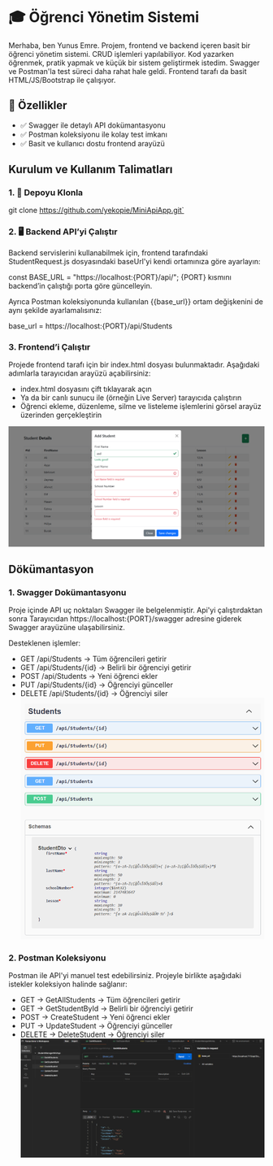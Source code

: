# 🎓 Öğrenci Yönetim Sistemi
Merhaba, ben Yunus Emre. Projem, frontend ve backend içeren basit bir öğrenci yönetim sistemi. CRUD işlemleri yapılabiliyor.
Kod yazarken öğrenmek, pratik yapmak ve küçük bir sistem geliştirmek istedim.
Swagger ve Postman'la test süreci daha rahat hale geldi.
Frontend tarafı da basit HTML/JS/Bootstrap ile çalışıyor.

## 📌 Özellikler

- ✅ Swagger ile detaylı API dokümantasyonu  
- ✅ Postman koleksiyonu ile kolay test imkanı  
- ✅ Basit ve kullanıcı dostu frontend arayüzü  
## Kurulum ve Kullanım Talimatları

### 1. 🚀 Depoyu Klonla
   git clone https://github.com/yekopie/MiniApiApp.git`

### 2. 🖥️ Backend API’yi Çalıştır
Backend servislerini kullanabilmek için, frontend tarafındaki StudentRequest.js dosyasındaki baseUrl'yi kendi ortamınıza göre ayarlayın:

  const BASE_URL = "https://localhost:{PORT}/api/";
  {PORT} kısmını backend’in çalıştığı porta göre güncelleyin.

Ayrıca Postman koleksiyonunda kullanılan {{base_url}} ortam değişkenini de aynı şekilde ayarlamalısınız:

  base_url = https://localhost:{PORT}/api/Students

### 3. Frontend’i Çalıştır
Projede frontend tarafı için bir index.html dosyası bulunmaktadır.
Aşağıdaki adımlarla tarayıcıdan arayüzü açabilirsiniz:

- index.html dosyasını çift tıklayarak açın
- Ya da bir canlı sunucu ile (örneğin Live Server) tarayıcıda çalıştırın
- Öğrenci ekleme, düzenleme, silme ve listeleme işlemlerini görsel arayüz üzerinden gerçekleştirin

![Frontend Arayüzü](Docs/FormValidation.png)

## Dökümantasyon

### 1. Swagger Dokümantasyonu
Proje içinde API uç noktaları Swagger ile belgelenmiştir.
Api'yi çalıştırdaktan sonra Tarayıcıdan https://localhost:{PORT}/swagger adresine giderek Swagger arayüzüne ulaşabilirsiniz.

Desteklenen işlemler:

- GET    /api/Students           → Tüm öğrencileri getirir
- GET    /api/Students/{id}      → Belirli bir öğrenciyi getirir
- POST   /api/Students           → Yeni öğrenci ekler
- PUT    /api/Students/{id}      → Öğrenciyi günceller
- DELETE /api/Students/{id}      → Öğrenciyi siler
![Swagger Arayüzü](Docs/SwaggerPreview.png)


### 2. Postman Koleksiyonu
Postman ile API'yi manuel test edebilirsiniz.
Projeyle birlikte aşağıdaki istekler koleksiyon halinde sağlanır:

- GET    → GetAllStudents     → Tüm öğrencileri getirir
- GET    → GetStudentById     → Belirli bir öğrenciyi getirir
- POST   → CreateStudent      → Yeni öğrenci ekler
- PUT    → UpdateStudent      → Öğrenciyi günceller
- DELETE → DeleteStudent      → Öğrenciyi siler
![Postman Arayüzü](Docs/PostmanPreview.png)
